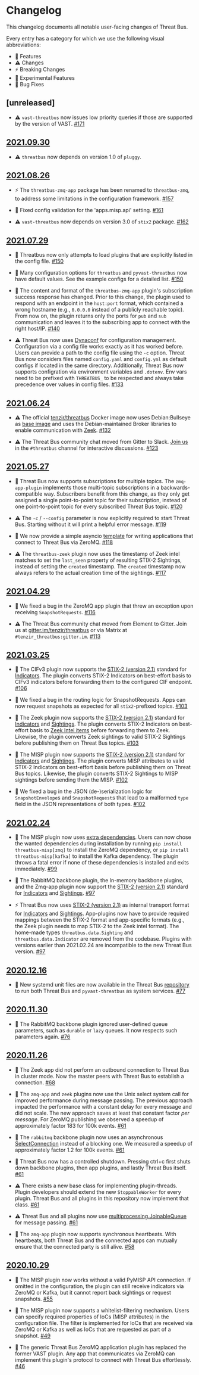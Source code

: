 # Changelog

This changelog documents all notable user-facing changes of Threat Bus.

Every entry has a category for which we use the following visual abbreviations:

- 🎁 Features
- ⚠️ Changes
- ⚡️ Breaking Changes
- 🧬 Experimental Features
- 🐞 Bug Fixes

## [unreleased]

- ⚠️ `vast-threatbus` now issues low priority queries if those are supported by
  the version of VAST.
  [#171](https://github.com/tenzir/threatbus/pull/171)

## [2021.09.30]

- ⚠️  `threatbus` now depends on version 1.0 of `pluggy`.

## [2021.08.26]

- ⚡️ The `threatbus-zmq-app` package has been renamed to `threatbus-zmq`, to
  address some limitations in the configuration framework.
  [#157](https://github.com/tenzir/threatbus/pull/157)

- 🐞 Fixed config validation for the 'apps.misp.api' setting.
  [#161](https://github.com/tenzir/threatbus/pull/161)

- ⚠️ `vast-threatbus` now depends on version 3.0 of `stix2` package.
  [#162](https://github.com/tenzir/threatbus/pull/162)

## [2021.07.29]

- 🐞 Threatbus now only attempts to load plugins that are explicitly
  listed in the config file.
  [#150](https://github.com/tenzir/threatbus/pull/140)

- 🎁 Many configuration options for `threatbus` and `pyvast-threatbus` now have
  default values. See the example configs for a detailed list.
  [#150](https://github.com/tenzir/threatbus/pull/140)

- 🐞 The content and format of the `threatbus-zmq-app` plugin's subscription
  success response has changed. Prior to this change, the plugin used to respond
  with an endpoint in the `host:port` format, which contained a wrong hostname
  (e.g., `0.0.0.0` instead of a publicly reachable topic).
  From now on, the plugin returns only the ports for `pub` and `sub`
  communication and leaves it to the subscribing app to connect with the right
  host/IP.
  [#140](https://github.com/tenzir/threatbus/pull/140)

- ⚠️ Threat Bus now uses [Dynaconf](https://github.com/rochacbruno/dynaconf) for
  configuration management. Configuration via a config file works exactly as it
  has worked before. Users can provide a path to the config file using the `-c`
  option. Threat Bus now considers files named `config.yaml` and `config.yml` as
  default configs if located in the same directory. Additionally, Threat Bus now
  supports configration via environment variables and `.dotenv`. Env vars need
  to be prefixed with `THREATBUS_` to be respected and always take precedence
  over values in config files.
  [#133](https://github.com/tenzir/threatbus/pull/133)

## [2021.06.24]

- ⚠️ The official [tenzir/threatbus](https://hub.docker.com/r/tenzir/threatbus)
  Docker image now uses Debian:Bullseye as
  [base image](https://hub.docker.com/_/debian) and uses the Debian-maintained
  Broker libraries to enable communication with [Zeek](https://zeek.org/).
  [#132](https://github.com/tenzir/threatbus/pull/132)

- ⚠️  The Threat Bus community chat moved from Gitter to Slack. 
  [Join us](http://slack.tenzir.com) in the `#threatbus` channel for
  interactive discussions.
  [#123](https://github.com/tenzir/threatbus/pull/123)

## [2021.05.27]

- 🎁 Threat Bus now supports subscriptions for multiple topics. The
  `zmq-app-plugin` implements those multi-topic subscriptions in a
  backwards-compatible way. Subscribers benefit from this change, as they only
  get assigned a single point-to-point topic for their subscription, instead of
  one point-to-point topic for every subscribed Threat Bus topic.
  [#120](https://github.com/tenzir/threatbus/pull/120)

- ⚠️ The `-c` / `--config` parameter is now explicitly required to start
  Threat Bus. Starting without it will print a helpful error message.
  [#119](https://github.com/tenzir/threatbus/pull/119)

- 🎁 We now provide a simple asyncio
  [template](https://github.com/tenzir/threatbus/tree/master/apps/zmq-app-template)
  for writing applications that connect to Threat Bus via ZeroMQ.
  [#118](https://github.com/tenzir/threatbus/pull/118)

- ⚠️ The `threatbus-zeek` plugin now uses the timestamp of Zeek intel matches to
  set the `last_seen` property of resulting STIX-2 Sightings, instead of setting
  the `created` timestamp. The `created` timestamp now always refers to the
  actual creation time of the sightings.
  [#117](https://github.com/tenzir/threatbus/pull/117)


## [2021.04.29]

- 🐞 We fixed a bug in the ZeroMQ app plugin that threw an exception upon
  receiving `SnapshotRequests`.
  [#116](https://github.com/tenzir/threatbus/pull/116)

- ⚠️ The Threat Bus community chat moved from Element to Gitter. Join us at
  [gitter.im/tenzir/threatbus](https://gitter.im/tenzir/threatbus) or via
  Matrix at `#tenzir_threatbus:gitter.im`.
  [#113](https://github.com/tenzir/threatbus/pull/113)

## [2021.03.25]

- 🎁 The CIFv3 plugin now supports the
  [STIX-2 (version 2.1)](https://docs.oasis-open.org/cti/stix/v2.1/stix-v2.1.html)
  standard for
  [Indicators](https://docs.oasis-open.org/cti/stix/v2.1/cs02/stix-v2.1-cs02.html#_muftrcpnf89v).
  The plugin converts STIX-2 Indicators on best-effort basis to CIFv3
  indicators before forwarding them to the configured CIF endpoint.
  [#106](https://github.com/tenzir/threatbus/pull/106)

- 🐞 We fixed a bug in the routing logic for SnapshotRequests. Apps can now
  request snapshots as expected for all `stix2`-prefixed topics.
  [#103](https://github.com/tenzir/threatbus/pull/103)

- 🎁 The Zeek plugin now supports the
  [STIX-2 (version 2.1)](https://docs.oasis-open.org/cti/stix/v2.1/stix-v2.1.html)
  standard for
  [Indicators](https://docs.oasis-open.org/cti/stix/v2.1/cs02/stix-v2.1-cs02.html#_muftrcpnf89v)
  and [Sightings](https://docs.oasis-open.org/cti/stix/v2.1/cs02/stix-v2.1-cs02.html#_a795guqsap3r).
  The plugin converts STIX-2 Indicators on best-effort basis to
  [Zeek Intel items](https://docs.zeek.org/en/current/scripts/base/frameworks/intel/main.zeek.html#type-Intel::Type)
  before forwarding them to Zeek. Likewise, the plugin converts Zeek sightings
  to valid STIX-2 Sightings before publishing them on Threat Bus topics.
  [#103](https://github.com/tenzir/threatbus/pull/103)

- 🎁 The MISP plugin now supports the
  [STIX-2 (version 2.1)](https://docs.oasis-open.org/cti/stix/v2.1/stix-v2.1.html)
  standard for
  [Indicators](https://docs.oasis-open.org/cti/stix/v2.1/cs02/stix-v2.1-cs02.html#_muftrcpnf89v)
  and [Sightings](https://docs.oasis-open.org/cti/stix/v2.1/cs02/stix-v2.1-cs02.html#_a795guqsap3r).
  The plugin converts MISP attributes to valid STIX-2 Indicators on best-effort
  basis before publishing them on Threat Bus topics. Likewise, the plugin
  converts STIX-2 Sightings to MISP sightings before sending them the MISP.
  [#102](https://github.com/tenzir/threatbus/pull/102)

- 🐞 We fixed a bug in the JSON (de-)serialization logic for `SnapshotEnvelope`s
  and `SnapshotRequest`s that lead to a malformed `type` field in the JSON
  representations of both types.
  [#102](https://github.com/tenzir/threatbus/pull/102)


## [2021.02.24]

- 🎁 The MISP plugin now uses
  [extra dependencies](https://www.python.org/dev/peps/pep-0508/#extras).
  Users can now chose the wanted dependencies during installation by running
  `pip install threatbus-misp[zmq]` to install the ZeroMQ dependency, or
  `pip install threatbus-misp[kafka]` to install the Kafka dependency. The
  plugin throws a fatal error if none of these dependencies is installed and
  exits immediately.
  [#99](https://github.com/tenzir/threatbus/pull/99)

- 🎁 The RabbitMQ backbone plugin, the In-memory backbone plugins, and the
  Zmq-app plugin now support the
  [STIX-2 (version 2.1)](https://docs.oasis-open.org/cti/stix/v2.1/stix-v2.1.html)
  standard for
  [Indicators](https://docs.oasis-open.org/cti/stix/v2.1/cs02/stix-v2.1-cs02.html#_muftrcpnf89v)
  and [Sightings](https://docs.oasis-open.org/cti/stix/v2.1/cs02/stix-v2.1-cs02.html#_a795guqsap3r).
  [#97](https://github.com/tenzir/threatbus/pull/97)

- ⚡️ Threat Bus now uses
  [STIX-2 (version 2.1)](https://docs.oasis-open.org/cti/stix/v2.1/stix-v2.1.html)
  as internal transport format for
  [Indicators](https://docs.oasis-open.org/cti/stix/v2.1/cs02/stix-v2.1-cs02.html#_muftrcpnf89v)
  and [Sightings](https://docs.oasis-open.org/cti/stix/v2.1/cs02/stix-v2.1-cs02.html#_a795guqsap3r).
  App-plugins now have to provide required mappings between the STIX-2 format
  and app-specific formats (e.g., the Zeek plugin needs to map STIX-2 to the
  Zeek intel format). The home-made types `threatbus.data.Sighting` and
  `threatbus.data.Indicator` are removed from the codebase.
  Plugins with versions earlier than 2021.02.24 are incompatible to the new
  Threat Bus version.
  [#97](https://github.com/tenzir/threatbus/pull/97)

## [2020.12.16]

- 🎁 New systemd unit files are now available in the Threat Bus
  [repository](https://github.com/tenzir/threatbus/tree/master/threatbus)
  to run both Threat Bus and `pyvast-threatbus` as system services.
  [#77](https://github.com/tenzir/threatbus/pull/77)

## [2020.11.30]

- 🐞 The RabbitMQ backbone plugin ignored user-defined queue parameters, such as
  `durable` or `lazy` queues. It now respects such parameters again.
  [#76](https://github.com/tenzir/threatbus/pull/76)

## [2020.11.26]

- 🐞 The Zeek app did not perform an outbound connection to Threat Bus in
  cluster mode. Now the master peers with Threat Bus to establish a connection.
  [#68](https://github.com/tenzir/threatbus/pull/68)

- 🎁 The `zmq-app` and `zeek` plugins now use the Unix select system call for
  improved performance during message passing. The previous approach impacted
  the performance with a constant delay for every message and did not scale.
  The new approach saves at least that constant factor *per message*. For ZeroMQ
  publishing we observed a speedup of approximately factor 183 for 100k events.
  [#61](https://github.com/tenzir/threatbus/pull/61)

- 🎁 The `rabbitmq` backbone plugin now uses an asynchronous
  [SelectConnection](https://pika.readthedocs.io/en/stable/modules/adapters/select.html)
  instead of a blocking one. We measured a speedup of approximately factor 1.2
  for 100k events.
  [#61](https://github.com/tenzir/threatbus/pull/61)

- 🎁 Threat Bus now has a controlled shutdown. Pressing ctrl+c first shuts down
  backbone plugins, then app plugins, and lastly Threat Bus itself.
  [#61](https://github.com/tenzir/threatbus/pull/61)

- ⚠️ There exists a new base class for implementing plugin-threads. Plugin
  developers should extend the new `StoppableWorker` for every plugin. Threat
  Bus and all plugins in this repository now implement that class.
  [#61](https://github.com/tenzir/threatbus/pull/61)

- ⚠️ Threat Bus and all plugins now use
  [multiprocessing.JoinableQueue](https://docs.python.org/3.8/library/multiprocessing.html#multiprocessing.JoinableQueue)
  for message passing.
  [#61](https://github.com/tenzir/threatbus/pull/61)

- 🎁 The `zmq-app` plugin now supports synchronous heartbeats. With heartbeats,
  both Threat Bus and the connected apps can mutually ensure that the connected
  party is still alive.
  [#58](https://github.com/tenzir/threatbus/pull/58)

## [2020.10.29]

- 🎁 The MISP plugin now works without a valid PyMISP API connection. If omitted
  in the configuration, the plugin can still receive indicators via ZeroMQ or
  Kafka, but it cannot report back sightings or request snapshots.
  [#55](https://github.com/tenzir/threatbus/pull/55)

- 🎁 The MISP plugin now supports a whitelist-filtering mechanism. Users can
  specify required properties of IoCs (MISP attributes) in the configuration
  file. The filter is implemented for IoCs that are received via ZeroMQ or Kafka
  as well as IoCs that are requested as part of a snapshot.
  [#49](https://github.com/tenzir/threatbus/pull/49)

- 🎁 The generic Threat Bus ZeroMQ application plugin has replaced the former
  VAST plugin. Any app that communicates via ZeroMQ can implement this plugin's
  protocol to connect with Threat Bus effortlessly.
  [#46](https://github.com/tenzir/threatbus/pull/46)


[2020.10.29]: https://github.com/tenzir/threatbus/releases/tag/2020.10.29
[2020.11.26]: https://github.com/tenzir/threatbus/releases/tag/2020.11.26
[2020.11.30]: https://github.com/tenzir/threatbus/releases/tag/2020.11.30
[2020.12.16]: https://github.com/tenzir/threatbus/releases/tag/2020.12.16
[2021.02.24]: https://github.com/tenzir/threatbus/releases/tag/2021.02.24
[2021.03.25]: https://github.com/tenzir/threatbus/releases/tag/2021.03.25
[2021.04.29]: https://github.com/tenzir/threatbus/releases/tag/2021.04.29
[2021.05.27]: https://github.com/tenzir/threatbus/releases/tag/2021.05.27
[2021.06.24]: https://github.com/tenzir/threatbus/releases/tag/2021.06.24
[2021.07.29]: https://github.com/tenzir/threatbus/releases/tag/2021.07.29
[2021.08.26]: https://github.com/tenzir/threatbus/releases/tag/2021.08.26
[2021.09.30]: https://github.com/tenzir/threatbus/releases/tag/2021.09.30
